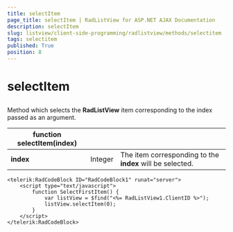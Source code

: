 ```yaml
---
title: selectItem
page_title: selectItem | RadListView for ASP.NET AJAX Documentation
description: selectItem
slug: listview/client-side-programming/radlistview/methods/selectitem
tags: selectitem
published: True
position: 8
---
```


# selectItem



## 

Method which selects the **RadListView** item corresponding to the index passed as an argument.


| function selectItem(index) |  |  |
| ------ | ------ | ------ |
| **index** |Integer|The item corresponding to the **index** will be selected.|

````ASP.NET
<telerik:RadCodeBlock ID="RadCodeBlock1" runat="server">
    <script type="text/javascript">
        function SelectFirstItem() {
            var listView = $find("<%= RadListView1.ClientID %>");
            listView.selectItem(0);
        }
    </script>
</telerik:RadCodeBlock>
````



